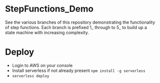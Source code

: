 # StepFunctions_Demo

See the various branches of this repository demonstrating the functionality of step functions. Each branch is prefixed 1_ through to 5_ to build up a state machine with increasing complexity.

# Deploy
- Login to AWS on your console
- Install serverless if not already present `npm install -g serverless`
- `serverless deploy`

